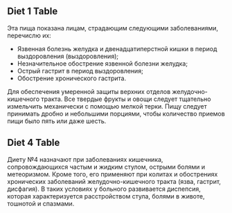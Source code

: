 ## Diet 1 Table
Эта пища показана лицам, страдающим следующими заболеваниями, перечислю их:
- Язвенная болезнь желудка и двенадцатиперстной кишки в период выздоровления (выздоровления);
- Незначительное обострение язвенной болезни желудка;
- Острый гастрит в период выздоровления;
- Обострение хронического гастрита.

Для обеспечения умеренной защиты верхних отделов желудочно-кишечного тракта. Все твердые фрукты и овощи следует тщательно измельчить механически с помощью мелкой терки. Пищу следует принимать дробно и небольшими порциями, чтобы количество приемов пищи было пять или даже шесть. 

## Diet 4 Table
Диету №4 назначают при заболеваниях кишечника, сопровождающихся частым и жидким стулом, острыми болями и метеоризмом. Кроме того, его применяют при колитах и ​​обострениях хронических заболеваний желудочно-кишечного тракта (язва, гастрит, дисфагия). В таких условиях у больного развивается диспепсия, которая характеризуется расстройством стула, болями в животе, тошнотой и спазмами.

